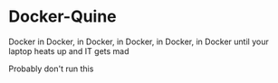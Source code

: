 # Docker-Quine
Docker in Docker, in Docker, in Docker, in Docker, in Docker until your laptop heats up and IT gets mad

Probably don't run this

